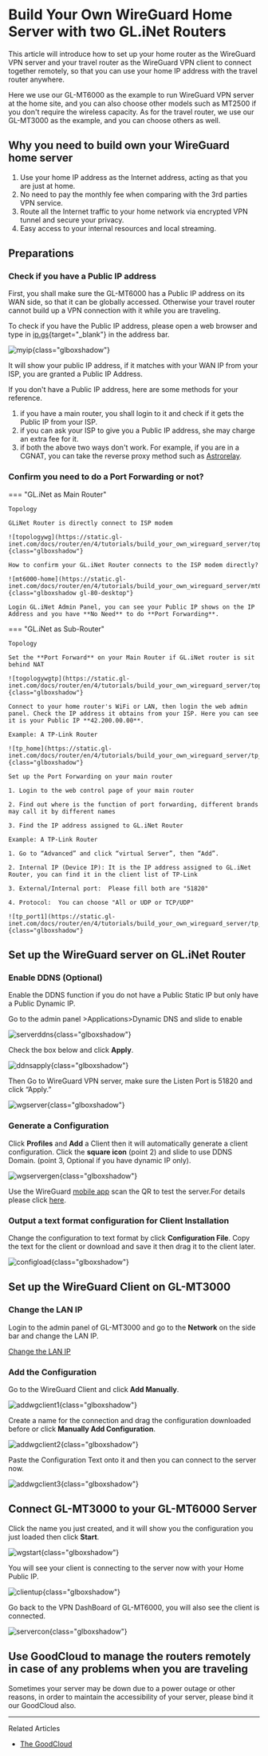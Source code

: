 # Build Your Own WireGuard Home Server with two GL.iNet Routers

This article will introduce how to set up your home router as the WireGuard VPN server and your travel router as the WireGuard VPN client to connect together remotely, so that you can use your home IP address with the travel router anywhere.

Here we use our GL-MT6000 as the example to run WireGuard VPN server at the home site, and you can also choose other models such as MT2500 if you don't require the wireless capacity. As for the travel router, we use our GL-MT3000 as the example, and you can choose others as well.

## Why you need to build own your WireGuard home server

1. Use your home IP address as the Internet address, acting as that you are just at home.
2. No need to pay the monthly fee when comparing with the 3rd parties VPN service.
3. Route all the Internet traffic to your home network via encrypted VPN tunnel and secure your privacy.
4. Easy access to your internal resources and local streaming.

## Preparations

### Check if you have a Public IP address

First, you shall make sure the GL-MT6000 has a Public IP address on its WAN side, so that it can be globally accessed. Otherwise your travel router cannot build up a VPN connection with it while you are traveling.

To check if you have the Public IP address, please open a web browser and type in [ip.gs](https://ip.gs){target="_blank"} in the address bar.

![myip](https://static.gl-inet.com/docs/router/en/4/tutorials/build_your_own_wireguard_server/myip.jpg){class="glboxshadow"}

It will show your public IP address, if it matches with your WAN IP from your ISP, you are granted a Public IP Address.

If you don't have a Public IP address, here are some methods for your reference.

1. if you have a main router, you shall login to it and check if it gets the Public IP from your ISP.
2. if you can ask your ISP to give you a Public IP address, she may charge an extra fee for it.
3. if both the above two ways don't work. For example, if you are in a CGNAT, you can take the reverse proxy method such as [Astrorelay](how_to_set_up_wireguard_server_via_astrorelay.md).

### Confirm you need to do a Port Forwarding or not?

=== "GL.iNet as Main Router"

    Topology

    GLiNet Router is directly connect to ISP modem

    ![topologywg](https://static.gl-inet.com/docs/router/en/4/tutorials/build_your_own_wireguard_server/topologywg.jpg){class="glboxshadow"}

    How to confirm your GL.iNet Router connects to the ISP modem directly?

    ![mt6000-home](https://static.gl-inet.com/docs/router/en/4/tutorials/build_your_own_wireguard_server/mt6000_home.jpg){class="glboxshadow gl-80-desktop"}

    Login GL.iNet Admin Panel, you can see your Public IP shows on the IP Address and you have **No Need** to do **Port Forwarding**.

=== "GL.iNet as Sub-Router"

    Topology

    Set the **Port Forward** on your Main Router if GL.iNet router is sit behind NAT

    ![togologywgtp](https://static.gl-inet.com/docs/router/en/4/tutorials/build_your_own_wireguard_server/topologywgtp.jpg){class="glboxshadow"}

    Connect to your home router's WiFi or LAN, then login the web admin panel. Check the IP address it obtains from your ISP. Here you can see it is your Public IP **42.200.00.00**.

    Example: A TP-Link Router

    ![tp_home](https://static.gl-inet.com/docs/router/en/4/tutorials/build_your_own_wireguard_server/tp_home.jpg){class="glboxshadow"}

    Set up the Port Forwarding on your main router

    1. Login to the web control page of your main router 
    
    2. Find out where is the function of port forwarding, different brands may call it by different names
    
    3. Find the IP address assigned to GL.iNet Router

    Example: A TP-Link Router

    1. Go to “Advanced” and click “virtual Server”, then “Add”.
    
    2. Internal IP (Device IP): It is the IP address assigned to GL.iNet Router, you can find it in the client list of TP-Link
    
    3. External/Internal port:  Please fill both are "51820"
    
    4. Protocol:  You can choose "All or UDP or TCP/UDP"

    ![tp_port1](https://static.gl-inet.com/docs/router/en/4/tutorials/build_your_own_wireguard_server/tp_port1.jpg){class="glboxshadow"}
   
## Set up the WireGuard server on GL.iNet Router

### Enable DDNS (Optional)

Enable the DDNS function if you do not have a Public Static IP but only have a Public Dynamic IP.

Go to the admin panel >Applications>Dynamic DNS and slide to enable

![serverddns](https://static.gl-inet.com/docs/router/en/4/tutorials/build_your_own_wireguard_server/serverddns.jpg){class="glboxshadow"}

Check the box below and click **Apply**.

![ddnsapply](https://static.gl-inet.com/docs/router/en/4/tutorials/build_your_own_wireguard_server/ddnsapply.jpg){class="glboxshadow"}

Then Go to WireGuard VPN server, make sure the Listen Port is 51820 and click “Apply.”

![wgserver](https://static.gl-inet.com/docs/router/en/4/tutorials/build_your_own_wireguard_server/wgsever.jpg){class="glboxshadow"}

### Generate a Configuration

Click **Profiles** and **Add** a Client then it will automatically generate a client configuration. Click the **square icon** (point 2) and slide to use DDNS Domain. (point 3, Optional if you have dynamic IP only).

![wgservergen](https://static.gl-inet.com/docs/router/en/4/tutorials/build_your_own_wireguard_server/wgconfiggen.jpg){class="glboxshadow"}

Use the WireGuard [mobile app](https://www.wireguard.com/install/) scan the QR to test the server.For details please click [here](../interface_guide/wireguard_server.md/#to-check-if-wireguard-server-is-working-properly).

### Output a text format configuration for Client Installation

Change the configuration to text format by click **Configuration File**. Copy the text for the client or download and save it then drag it to the client later.

![configload](https://static.gl-inet.com/docs/router/en/4/tutorials/build_your_own_wireguard_server/configload.jpg){class="glboxshadow"}

## Set up the WireGuard Client on GL-MT3000

### Change the LAN IP

Login to the admin panel of GL-MT3000 and go to the **Network** on the side bar and change the LAN IP.

[Change the LAN IP](../interface_guide/lan.md)

### Add the Configuration

Go to the WireGuard Client and click **Add Manually**.

![addwgclient1](https://static.gl-inet.com/docs/router/en/4/tutorials/build_your_own_wireguard_server/addwgclient1.jpg){class="glboxshadow"}

Create a name for the connection and drag the configuration downloaded before or click **Manually Add Configuration**.

![addwgclient2](https://static.gl-inet.com/docs/router/en/4/tutorials/build_your_own_wireguard_server/addwgclient2.jpg){class="glboxshadow"}

Paste the Configuration Text onto it and then you can connect to the server now.

![addwgclient3](https://static.gl-inet.com/docs/router/en/4/tutorials/build_your_own_wireguard_server/addwgclient3.jpg){class="glboxshadow"}

## Connect GL-MT3000 to your GL-MT6000 Server

Click the name you just created, and it will show you the configuration you just loaded then click **Start**.

![wgstart](https://static.gl-inet.com/docs/router/en/4/tutorials/build_your_own_wireguard_server/wgstart.jpg){class="glboxshadow"}

You will see your client is connecting to the server now with your Home Public IP.

![clientup](https://static.gl-inet.com/docs/router/en/4/tutorials/build_your_own_wireguard_server/wgclientup.jpg){class="glboxshadow"}

Go back to the VPN DashBoard of GL-MT6000, you will also see the client is connected.

![servercon](https://static.gl-inet.com/docs/router/en/4/tutorials/build_your_own_wireguard_server/wgservercon.jpg){class="glboxshadow"}

## Use GoodCloud to manage the routers remotely in case of any problems when you are traveling

Sometimes your server may be down due to a power outage or other reasons, in order to maintain the accessibility of your server, please bind it our GoodCloud also. 

---

Related Articles

- [The GoodCloud](../interface_guide/cloud.md)
